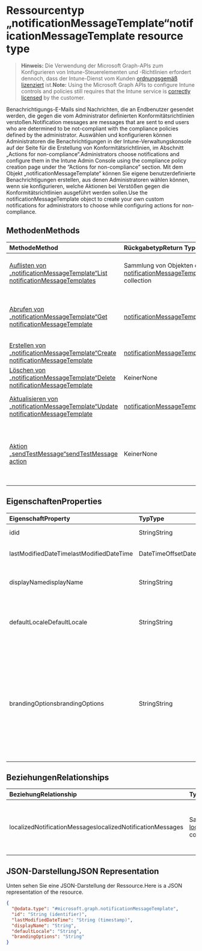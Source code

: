 # <a name="notificationmessagetemplate-resource-type"></a><span data-ttu-id="99e95-101">Ressourcentyp „notificationMessageTemplate“</span><span class="sxs-lookup"><span data-stu-id="99e95-101">notificationMessageTemplate resource type</span></span>

> <span data-ttu-id="99e95-102">**Hinweis:** Die Verwendung der Microsoft Graph-APIs zum Konfigurieren von Intune-Steuerelementen und -Richtlinien erfordert dennoch, dass der Intune-Dienst vom Kunden [ordnungsgemäß lizenziert](https://go.microsoft.com/fwlink/?linkid=839381) ist.</span><span class="sxs-lookup"><span data-stu-id="99e95-102">**Note:** Using the Microsoft Graph APIs to configure Intune controls and policies still requires that the Intune service is [correctly licensed](https://go.microsoft.com/fwlink/?linkid=839381) by the customer.</span></span>

<span data-ttu-id="99e95-103">Benachrichtigungs-E-Mails sind Nachrichten, die an Endbenutzer gesendet werden, die gegen die vom Administrator definierten Konformitätsrichtlinien verstoßen.</span><span class="sxs-lookup"><span data-stu-id="99e95-103">Notification messages are messages that are sent to end users who are determined to be not-compliant with the compliance policies defined by the administrator.</span></span> <span data-ttu-id="99e95-104">Auswählen und konfigurieren können Administratoren die Benachrichtigungen in der Intune-Verwaltungskonsole auf der Seite für die Erstellung von Konformitätsrichtlinien, im Abschnitt „Actions for non-compliance“.</span><span class="sxs-lookup"><span data-stu-id="99e95-104">Administrators choose notifications and configure them in the Intune Admin Console using the compliance policy creation page under the “Actions for non-compliance” section.</span></span> <span data-ttu-id="99e95-105">Mit dem Objekt „notificationMessageTemplate“ können Sie eigene benutzerdefinierte Benachrichtigungen erstellen, aus denen Administratoren wählen können, wenn sie konfigurieren, welche Aktionen bei Verstößen gegen die Konformitätsrichtlinien ausgeführt werden sollen.</span><span class="sxs-lookup"><span data-stu-id="99e95-105">Use the notificationMessageTemplate object to create your own custom notifications for administrators to choose while configuring actions for non-compliance.</span></span>
## <a name="methods"></a><span data-ttu-id="99e95-106">Methoden</span><span class="sxs-lookup"><span data-stu-id="99e95-106">Methods</span></span>
|<span data-ttu-id="99e95-107">Methode</span><span class="sxs-lookup"><span data-stu-id="99e95-107">Method</span></span>|<span data-ttu-id="99e95-108">Rückgabetyp</span><span class="sxs-lookup"><span data-stu-id="99e95-108">Return Type</span></span>|<span data-ttu-id="99e95-109">Beschreibung</span><span class="sxs-lookup"><span data-stu-id="99e95-109">Description</span></span>|
|:---|:---|:---|
|[<span data-ttu-id="99e95-110">Auflisten von „notificationMessageTemplate“</span><span class="sxs-lookup"><span data-stu-id="99e95-110">List notificationMessageTemplates</span></span>](../api/intune_notification_notificationmessagetemplate_list.md)|<span data-ttu-id="99e95-111">Sammlung von Objekten des Typs [notificationMessageTemplate](../resources/intune_notification_notificationmessagetemplate.md)</span><span class="sxs-lookup"><span data-stu-id="99e95-111">[notificationMessageTemplate](../resources/intune_notification_notificationmessagetemplate.md) collection</span></span>|<span data-ttu-id="99e95-112">Listet die Eigenschaften und Beziehungen von Objekten des Typs [notificationMessageTemplate](../resources/intune_notification_notificationmessagetemplate.md) auf.</span><span class="sxs-lookup"><span data-stu-id="99e95-112">List properties and relationships of the [notificationMessageTemplate](../resources/intune_notification_notificationmessagetemplate.md) objects.</span></span>|
|[<span data-ttu-id="99e95-113">Abrufen von „notificationMessageTemplate“</span><span class="sxs-lookup"><span data-stu-id="99e95-113">Get notificationMessageTemplate</span></span>](../api/intune_notification_notificationmessagetemplate_get.md)|[<span data-ttu-id="99e95-114">notificationMessageTemplate</span><span class="sxs-lookup"><span data-stu-id="99e95-114">notificationMessageTemplate</span></span>](../resources/intune_notification_notificationmessagetemplate.md)|<span data-ttu-id="99e95-115">Liest die Eigenschaften und Beziehungen von Objekten des Typs [notificationMessageTemplate](../resources/intune_notification_notificationmessagetemplate.md).</span><span class="sxs-lookup"><span data-stu-id="99e95-115">Read properties and relationships of [plannerAssignedToTaskBoardTaskFormat](../resources/intune_notification_notificationmessagetemplate.md) object.</span></span>|
|[<span data-ttu-id="99e95-116">Erstellen von „notificationMessageTemplate“</span><span class="sxs-lookup"><span data-stu-id="99e95-116">Create notificationMessageTemplate</span></span>](../api/intune_notification_notificationmessagetemplate_create.md)|[<span data-ttu-id="99e95-117">notificationMessageTemplate</span><span class="sxs-lookup"><span data-stu-id="99e95-117">notificationMessageTemplate</span></span>](../resources/intune_notification_notificationmessagetemplate.md)|<span data-ttu-id="99e95-118">Erstellt neue Objekte des Typs [notificationMessageTemplate](../resources/intune_notification_notificationmessagetemplate.md).</span><span class="sxs-lookup"><span data-stu-id="99e95-118">Create a new [plannerBucket](../resources/intune_notification_notificationmessagetemplate.md) object.</span></span>|
|[<span data-ttu-id="99e95-119">Löschen von „notificationMessageTemplate“</span><span class="sxs-lookup"><span data-stu-id="99e95-119">Delete notificationMessageTemplate</span></span>](../api/intune_notification_notificationmessagetemplate_delete.md)|<span data-ttu-id="99e95-120">Keiner</span><span class="sxs-lookup"><span data-stu-id="99e95-120">None</span></span>|<span data-ttu-id="99e95-121">Löscht Objekte des Typs [notificationMessageTemplate](../resources/intune_notification_notificationmessagetemplate.md).</span><span class="sxs-lookup"><span data-stu-id="99e95-121">Deletes a [notificationMessageTemplate](../resources/intune_notification_notificationmessagetemplate.md).</span></span>|
|[<span data-ttu-id="99e95-122">Aktualisieren von „notificationMessageTemplate“</span><span class="sxs-lookup"><span data-stu-id="99e95-122">Update notificationMessageTemplate</span></span>](../api/intune_notification_notificationmessagetemplate_update.md)|[<span data-ttu-id="99e95-123">notificationMessageTemplate</span><span class="sxs-lookup"><span data-stu-id="99e95-123">notificationMessageTemplate</span></span>](../resources/intune_notification_notificationmessagetemplate.md)|<span data-ttu-id="99e95-124">Aktualisiert die Eigenschaften von Objekten des Typs [notificationMessageTemplate](../resources/intune_notification_notificationmessagetemplate.md).</span><span class="sxs-lookup"><span data-stu-id="99e95-124">Update the properties of a [calendar](../resources/intune_notification_notificationmessagetemplate.md) object.</span></span>|
|[<span data-ttu-id="99e95-125">Aktion „sendTestMessage“</span><span class="sxs-lookup"><span data-stu-id="99e95-125">sendTestMessage action</span></span>](../api/intune_notification_notificationmessagetemplate_sendtestmessage.md)|<span data-ttu-id="99e95-126">Keiner</span><span class="sxs-lookup"><span data-stu-id="99e95-126">None</span></span>|<span data-ttu-id="99e95-127">Sendet eine Testnachricht unter Verwendung des für das Standardgebietsschema festgelegten Objekts des Typs „notificationMessageTemplate“.</span><span class="sxs-lookup"><span data-stu-id="99e95-127">Sends test message using the specified notificationMessageTemplate in the default locale</span></span>|

## <a name="properties"></a><span data-ttu-id="99e95-128">Eigenschaften</span><span class="sxs-lookup"><span data-stu-id="99e95-128">Properties</span></span>
|<span data-ttu-id="99e95-129">Eigenschaft</span><span class="sxs-lookup"><span data-stu-id="99e95-129">Property</span></span>|<span data-ttu-id="99e95-130">Typ</span><span class="sxs-lookup"><span data-stu-id="99e95-130">Type</span></span>|<span data-ttu-id="99e95-131">Beschreibung</span><span class="sxs-lookup"><span data-stu-id="99e95-131">Description</span></span>|
|:---|:---|:---|
|<span data-ttu-id="99e95-132">id</span><span class="sxs-lookup"><span data-stu-id="99e95-132">id</span></span>|<span data-ttu-id="99e95-133">String</span><span class="sxs-lookup"><span data-stu-id="99e95-133">String</span></span>|<span data-ttu-id="99e95-134">Schlüssel der Entität</span><span class="sxs-lookup"><span data-stu-id="99e95-134">Key of the setting.</span></span>|
|<span data-ttu-id="99e95-135">lastModifiedDateTime</span><span class="sxs-lookup"><span data-stu-id="99e95-135">lastModifiedDateTime</span></span>|<span data-ttu-id="99e95-136">DateTimeOffset</span><span class="sxs-lookup"><span data-stu-id="99e95-136">DateTimeOffset</span></span>|<span data-ttu-id="99e95-137">Datum und Uhrzeit der letzten Änderung des Objekts</span><span class="sxs-lookup"><span data-stu-id="99e95-137">Indicates the date the object was last modified.</span></span>|
|<span data-ttu-id="99e95-138">displayName</span><span class="sxs-lookup"><span data-stu-id="99e95-138">displayName</span></span>|<span data-ttu-id="99e95-139">String</span><span class="sxs-lookup"><span data-stu-id="99e95-139">String</span></span>|<span data-ttu-id="99e95-140">Anzeigename für die Benachrichtigungs-E-Mail-Vorlage</span><span class="sxs-lookup"><span data-stu-id="99e95-140">Display name for the Notification Message Template.</span></span>|
|<span data-ttu-id="99e95-141">defaultLocale</span><span class="sxs-lookup"><span data-stu-id="99e95-141">DefaultLocale</span></span>|<span data-ttu-id="99e95-142">String</span><span class="sxs-lookup"><span data-stu-id="99e95-142">String</span></span>|<span data-ttu-id="99e95-143">Standardgebietsschema, das verwendet wird, wenn das angeforderte Gebietsschema nicht verfügbar ist</span><span class="sxs-lookup"><span data-stu-id="99e95-143">The default locale to fallback onto when the requested locale is not available.</span></span>|
|<span data-ttu-id="99e95-144">brandingOptions</span><span class="sxs-lookup"><span data-stu-id="99e95-144">brandingOptions</span></span>|<span data-ttu-id="99e95-145">String</span><span class="sxs-lookup"><span data-stu-id="99e95-145">String</span></span>|<span data-ttu-id="99e95-146">Optionen für das Branding der Nachrichtenvorlage.</span><span class="sxs-lookup"><span data-stu-id="99e95-146">The Message Template Branding Options.</span></span> <span data-ttu-id="99e95-147">Das Branding wird in der Intune-Verwaltungskonsole definiert.</span><span class="sxs-lookup"><span data-stu-id="99e95-147">Branding is defined in the Intune Admin Console.</span></span> <span data-ttu-id="99e95-148">Mögliche Werte sind: `none`, `includeCompanyLogo`, `includeCompanyName` und `includeContactInformation`.</span><span class="sxs-lookup"><span data-stu-id="99e95-148">Possible values are: `none`, `includeCompanyLogo`, `includeCompanyName`, `includeContactInformation`.</span></span>|

## <a name="relationships"></a><span data-ttu-id="99e95-149">Beziehungen</span><span class="sxs-lookup"><span data-stu-id="99e95-149">Relationships</span></span>
|<span data-ttu-id="99e95-150">Beziehung</span><span class="sxs-lookup"><span data-stu-id="99e95-150">Relationship</span></span>|<span data-ttu-id="99e95-151">Typ</span><span class="sxs-lookup"><span data-stu-id="99e95-151">Type</span></span>|<span data-ttu-id="99e95-152">Beschreibung</span><span class="sxs-lookup"><span data-stu-id="99e95-152">Description</span></span>|
|:---|:---|:---|
|<span data-ttu-id="99e95-153">localizedNotificationMessages</span><span class="sxs-lookup"><span data-stu-id="99e95-153">localizedNotificationMessages</span></span>|<span data-ttu-id="99e95-154">Sammlung von Objekten des Typs [localizedNotificationMessages](../resources/intune_notification_localizednotificationmessage.md)</span><span class="sxs-lookup"><span data-stu-id="99e95-154">[localizedNotificationMessage](../resources/intune_notification_localizednotificationmessage.md) collection</span></span>|<span data-ttu-id="99e95-155">Liste der lokalisierten Nachrichten für die Benachrichtigungs-E-Mail-Vorlage</span><span class="sxs-lookup"><span data-stu-id="99e95-155">The list of localized messages for this Notification Message Template.</span></span>|

## <a name="json-representation"></a><span data-ttu-id="99e95-156">JSON-Darstellung</span><span class="sxs-lookup"><span data-stu-id="99e95-156">JSON Representation</span></span>
<span data-ttu-id="99e95-157">Unten sehen Sie eine JSON-Darstellung der Ressource.</span><span class="sxs-lookup"><span data-stu-id="99e95-157">Here is a JSON representation of the resource.</span></span>
<!-- {
  "blockType": "resource",
  "keyProperty": "id",
  "@odata.type": "microsoft.graph.notificationMessageTemplate"
}
-->
``` json
{
  "@odata.type": "#microsoft.graph.notificationMessageTemplate",
  "id": "String (identifier)",
  "lastModifiedDateTime": "String (timestamp)",
  "displayName": "String",
  "defaultLocale": "String",
  "brandingOptions": "String"
}
```



